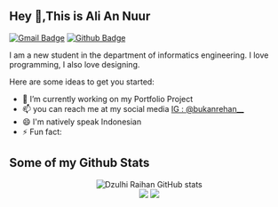 ## Hey 👋,This is Ali An Nuur
[![Gmail Badge](https://img.shields.io/badge/-dzulhiraihan@gmail.com-c14438?style=flat&logo=Gmail&logoColor=white&link=mailto:dzulhiraihan@gmail.com)](mailto:dzulhiraihan@gmail.com) [![Github Badge](https://img.shields.io/badge/-DzulhiRaihan-grey?style=flat&logo=github&logoColor=white&link=https://github.com/DzulhiRaihan/)](https://www.github.com/DzulhiRaihan/) <p align='left'>I am a new student in the department of informatics engineering. I love programming, I also love designing.</p>
Here are some ideas to get you started:

- 🔭 I’m currently working on my Portfolio Project
- 📫 you can reach me at my social media  [IG : @bukanrehan__](https://www.instagram.com/bukanrehan__)
- 😄 I'm natively speak Indonesian
- ⚡ Fun fact: 

## Some of my Github Stats

<p align="center">
  <img src="https://github-readme-stats.vercel.app/api?username=DzulhiRaihan&show_icons=true&include_all_commits=true&theme=monokai" alt="Dzulhi Raihan GitHub stats" /><br />
  <img src="https://github-readme-streak-stats.herokuapp.com/?user=DzulhiRaihan&theme=monokai"/>
  <img src="https://github-readme-stats.vercel.app/api/top-langs/?username=DzulhiRaihan&layout=compact&theme=monokai&langs_count=12"/><br />
</p>